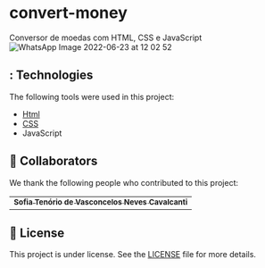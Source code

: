 # convert-money
Conversor de moedas com HTML, CSS e JavaScript
![WhatsApp Image 2022-06-23 at 12 02 52](https://user-images.githubusercontent.com/101151964/175331073-c2c25e2e-1e96-412b-843b-c7c36078fc6c.jpeg)


## : Technologies ##

The following tools were used in this project:

- [Html](https://developer.mozilla.org/pt-BR/docs/Web/HTML/Element/html/)  
- [CSS](https://developer.mozilla.org/pt-BR/docs/Web/CSS) 
- JavaScript

## 🤝 Collaborators

We thank the following people who contributed to this project:

<table>
  <tr>
    <td align="center">
      <a href="#">
        <sub>
          <b>Sofia Tenório de Vasconcelos Neves Cavalcanti</b>
        </sub>
      </a>
    </td>
  </tr>
</table>

## 📝 License

This project is under license. See the [LICENSE](LICENSE.md) file for more details.

&#xa0;
